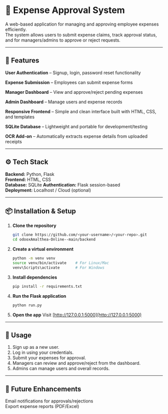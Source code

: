 # 🧾 Expense Approval System

A web-based application for managing and approving employee expenses efficiently.  
The system allows users to submit expense claims, track approval status, and for managers/admins to approve or reject requests.

---

## 🚀 Features

 **User Authentication** – Signup, login, password reset functionality
 
 **Expense Submission** – Employees can submit expense forms
 
 **Manager Dashboard** – View and approve/reject pending expenses
 
 **Admin Dashboard** – Manage users and expense records
 
 **Responsive Frontend** – Simple and clean interface built with HTML, CSS, and templates
 
 **SQLite Database** – Lightweight and portable for development/testing
 
 **OCR Add-on** – Automatically extracts expense details from uploaded receipts


---

## ⚙️ Tech Stack

 **Backend:** Python, Flask  
 **Frontend:** HTML, CSS  
 **Database:** SQLite 
 **Authentication:** Flask session-based  
 **Deployment:** Localhost / Cloud (optional)

---

## 📦 Installation & Setup

1. **Clone the repository**
   ```bash
   git clone https://github.com/<your-username>/<your-repo>.git
   cd odooxAmalthea-Online--main/backend
   ```

2. **Create a virtual environment**
   ```bash
   python -m venv venv
   source venv/bin/activate    # For Linux/Mac
   venv\Scripts\activate       # For Windows
   ```

3. **Install dependencies**
   ```bash
   pip install -r requirements.txt
   ```

4. **Run the Flask application**
   ```bash
   python run.py
   ```

5. **Open the app**
   Visit [http://127.0.0.1:5000](http://127.0.0.1:5000)

---

## 🧠 Usage

1. Sign up as a new user.  
2. Log in using your credentials.  
3. Submit your expenses for approval.  
4. Managers can review and approve/reject from the dashboard.  
5. Admins can manage users and overall records.

---

## 📁 Future Enhancements

 Email notifications for approvals/rejections   
 Export expense reports (PDF/Excel)  

